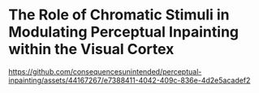 # The Role of Chromatic Stimuli in Modulating Perceptual Inpainting within the Visual Cortex




https://github.com/consequencesunintended/perceptual-inpainting/assets/44167267/e7388411-4042-409c-836e-4d2e5acadef2

